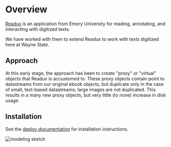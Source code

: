 # Overview

[Readux](https://github.com/emory-libraries/readux) is an application from Emory University for reading, annotating, and interacting with digitized texts.

We have worked with them to extend Readux to work with texts digitized here at Wayne State.

## Approach

At this early stage, the approach has been to create "proxy" or "virtual" objects that Readux is accustomed to.  These proxy objects contain point to datastreams from our original ebook objects, but duplicate only in the case of small, text-based datastreams; large images are not duplicated.  This results in a many new proxy objects, but very little (to none) increase in disk usage.

## Installation

See the [deploy documentation](https://github.com/WSULib/docs/tree/master/readux/deploy.md) for installation instructions.

![modeling sketch](https://github.com/WSULib/docs/blob/master/readux/img/readux_object_mapping_small.jpg)